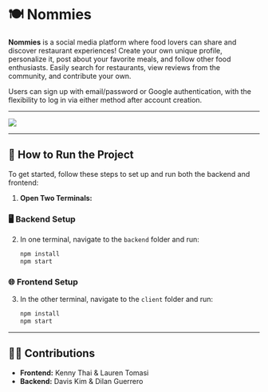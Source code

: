 # 🍽️ Nommies

**Nommies** is a social media platform where food lovers can share and discover restaurant experiences! Create your own unique profile, personalize it, post about your favorite meals, and follow other food enthusiasts. Easily search for restaurants, view reviews from the community, and contribute your own. 

Users can sign up with email/password or Google authentication, with the flexibility to log in via either method after account creation.

---

![](https://github.com/kennythai2003/Nommies/blob/main/READMEadjacent/Nommies-1.gif)

---

## 🚀 How to Run the Project

To get started, follow these steps to set up and run both the backend and frontend:

1. **Open Two Terminals:**

### 🖥️ Backend Setup
2. In one terminal, navigate to the `backend` folder and run:
   ```bash
   npm install
   npm start
   ```

### 🌐 Frontend Setup
3. In the other terminal, navigate to the `client` folder and run:
   ```bash
   npm install
   npm start
   ```

---

## 👩‍💻 Contributions

- **Frontend:** Kenny Thai & Lauren Tomasi  
- **Backend:** Davis Kim & Dilan Guerrero
